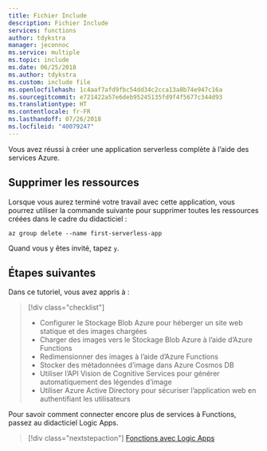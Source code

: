 ```yaml
---
title: Fichier Include
description: Fichier Include
services: functions
author: tdykstra
manager: jeconnoc
ms.service: multiple
ms.topic: include
ms.date: 06/25/2018
ms.author: tdykstra
ms.custom: include file
ms.openlocfilehash: 1c4aaf7afd9fbc54dd34c2cca13a8b74e947c16a
ms.sourcegitcommit: e721422a57e6deb95245135fd9f4f5677c344d93
ms.translationtype: HT
ms.contentlocale: fr-FR
ms.lasthandoff: 07/26/2018
ms.locfileid: "40079247"
---
```

Vous avez réussi à créer une application serverless complète à l’aide des services Azure.

## <a name="clean-up-resources"></a>Supprimer les ressources

Lorsque vous aurez terminé votre travail avec cette application, vous pourrez utiliser la commande suivante pour supprimer toutes les ressources créées dans le cadre du didacticiel :

```azurecli
az group delete --name first-serverless-app
```

Quand vous y êtes invité, tapez `y`.  

## <a name="next-steps"></a>Étapes suivantes

Dans ce tutoriel, vous avez appris à :
> [!div class="checklist"]
> * Configurer le Stockage Blob Azure pour héberger un site web statique et des images chargées
> * Charger des images vers le Stockage Blob Azure à l’aide d’Azure Functions
> * Redimensionner des images à l’aide d’Azure Functions
> * Stocker des métadonnées d’image dans Azure Cosmos DB
> * Utiliser l’API Vision de Cognitive Services pour générer automatiquement des légendes d’image
> * Utiliser Azure Active Directory pour sécuriser l’application web en authentifiant les utilisateurs

Pour savoir comment connecter encore plus de services à Functions, passez au didacticiel Logic Apps. 

> [!div class="nextstepaction"]
> [Fonctions avec Logic Apps](https://docs.microsoft.com/azure/azure-functions/functions-twitter-email)